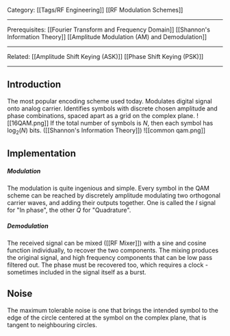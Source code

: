 Category: [[Tags/RF Engineering]] [[RF Modulation Schemes]]
___
Prerequisites: [[Fourier Transform and Frequency Domain]] [[Shannon's Information Theory]] [[Amplitude Modulation (AM) and Demodulation]]
___
Related: [[Amplitude Shift Keying (ASK)]] [[Phase Shift Keying (PSK)]]
___
## Introduction
The most popular encoding scheme used today. Modulates digital signal onto analog carrier. Identifies symbols with discrete chosen amplitude and phase combinations, spaced apart as a grid on the complex plane. 
![[16QAM.png]]
If the total number of symbols is $N$, then each symbol has $\log_2(N)$ bits. ([[Shannon's Information Theory]])
![[common qam.png]]
## Implementation
##### Modulation
The modulation is quite ingenious and simple. Every symbol in the QAM scheme can be reached by discretely amplitude modulating two orthogonal carrier waves, and adding their outputs together. One is called the $I$ signal for "In phase", the other $Q$ for "Quadrature". 
##### Demodulation
The received signal can be mixed ([[RF Mixer]]) with a sine and cosine function individually, to recover the two components. The mixing produces the original signal, and high frequency components that can be low pass filtered out. The phase must be recovered too, which requires a clock - sometimes included in the signal itself as a burst. 
## Noise
The maximum tolerable noise is one that brings the intended symbol to the edge of the circle centered at the symbol on the complex plane, that is tangent to neighbouring circles. 